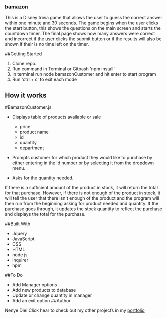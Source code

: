 ### bamazon

This is a Disney trivia game that allows the user to guess the correct answer within one minute and 30 seconds. The game begins when the user clicks the start button, this shows the questions on the main screen and starts the countdown timer. The final page shows how many answers were correct and incorrect if the user clicks the submit button or if the results will also be shown if their is no time left on the timer. 

##Getting Started
1. Clone repo.
2. Run command in Terminal or Gitbash 'npm install'
3. In terminal run node bamazonCustomer and hit enter to start program
4. Run 'ctrl + c' to exit each mode

## How it works
#BamazonCustomer.js

- Displays table of products available or sale
    - price
    - product name
    - id
    - quantity 
    - department 

- Prompts customer for which product they would like to purchase by either entering in the id number or by selecting it from the dropdown menu.

- Asks for the quantity needed.

If there is a sufficient amount of the product in stock, it will return the total for that purchase.
However, if there is not enough of the product in stock, it will tell the user that there isn't enough of the product and the program will then run from the beginning asking for product needed and quantity.
If the purchase goes through, it updates the stock quantity to reflect the purchase and displays the total for the purchase.


##Built With
* Jquery
* JavaScript
* CSS
* HTML
* node js
* inquirer 
* npm 

##To Do 

* Add Manager options
* Add new products to database
* Update or change quantity in manager 
* Add an exit option 
##Author 

Nenye Diei
Click hear to check out my other projecfs in my [portfolio](https://wctcprog98.github.io/responsive-portfolio/)